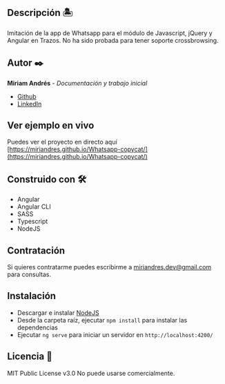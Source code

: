 ## Descripción 🏝

Imitación de la app de Whatsapp para el módulo de Javascript, jQuery y Angular en Trazos. No ha sido probada para tener soporte crossbrowsing.

## Autor ✒️
**Miriam Andrés** - *Documentación y trabajo inicial*
* [Github](https://github.com/miriandres)
* [LinkedIn](www.linkedin.com/in/miriamandresdev)

## Ver ejemplo en vivo 
Puedes ver el proyecto en directo aquí [https://miriandres.github.io/Whatsapp-copycat/](https://miriandres.github.io/Whatsapp-copycat/)

## Construido con 🛠️
* Angular
* Angular CLI
* SASS
* Typescript
* NodeJS
  
## Contratación
Si quieres contratarme puedes escribirme a miriandres.dev@gmail.com para consultas.

## Instalación 
* Descargar e instalar [NodeJS](https://nodejs.org/en/download/)
* Desde la carpeta raíz, ejecutar `npm install` para instalar las dependencias
* Ejecutar `ng serve` para iniciar un servidor en `http://localhost:4200/`

## Licencia 📄
MIT Public License v3.0
No puede usarse comercialmente.
